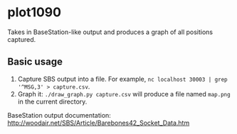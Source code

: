 # plot1090

Takes in BaseStation-like output and produces a graph of all positions captured.

## Basic usage

1. Capture SBS output into a file. For example, `nc localhost 30003 | grep '^MSG,3' > capture.csv`.
1. Graph it: `./draw_graph.py capture.csv` will produce a file named `map.png` in the current directory.

BaseStation output documentation: http://woodair.net/SBS/Article/Barebones42_Socket_Data.htm
